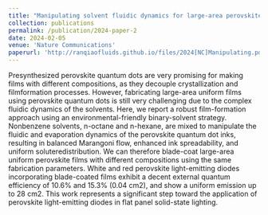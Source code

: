 ```yaml
---
title: "Manipulating solvent fluidic dynamics for large-area perovskite film formation and white light-emitting diodes"
collection: publications
permalink: /publication/2024-paper-2
date: 2024-02-05
venue: 'Nature Communications'
paperurl: 'http://ranqiaofluids.github.io/files/2024[NC]Manipulating.pdf'
---
```


Presynthesized perovskite quantum dots are very promising for making films with different compositions, as they decouple crystallization and filmformation processes. However, fabricating large-area uniform films using perovskite quantum dots is still very challenging due to the complex fluidic dynamics of the solvents. Here, we report a robust film-formation approach using an environmental-friendly binary-solvent strategy. Nonbenzene solvents, n-octane and n-hexane, are mixed to manipulate the fluidic and evaporation dynamics of the perovskite quantum dot inks, resulting in balanced Marangoni flow, enhanced ink spreadability, and uniform soluteredistribution. We can therefore blade-coat large-area uniform perovskite films with different compositions using the same fabrication parameters. White and red perovskite light-emitting diodes incorporating blade-coated films exhibit a decent external quantum efficiency of 10.6% and 15.3% (0.04 cm2), and show a uniform emission up to 28 cm2. This work represents a significant step toward the application of perovskite light-emitting diodes in flat panel solid-state lighting.
